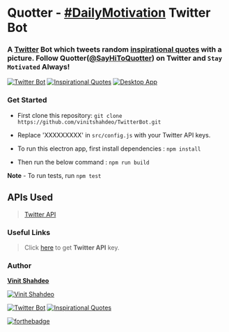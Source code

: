# Quotter - [#DailyMotivation](https://twitter.com/SayHiToQuotter) Twitter Bot

### A **[Twitter](https://twitter.com/SayHiToQuotter) Bot** which tweets random [inspirational quotes](https://vinitshahdeo.github.io/inspirational-quotes/) with a picture. Follow Quotter([@SayHiToQuotter](https://twitter.com/SayHiToQuotter)) on Twitter and `Stay Motivated` Always!

[![Twitter Bot](https://img.shields.io/badge/Twitter-Bot-red.svg?style=for-the-badge)](https://github.com/vinitshahdeo/TwitterBot) [![Inspirational Quotes](https://img.shields.io/badge/Inspirational-Quotes-dodgerblue.svg?style=for-the-badge)](https://github.com/vinitshahdeo/TwitterBot)  [![Desktop App](https://img.shields.io/badge/Motivational-Quotes-lightgray.svg?style=for-the-badge)](https://github.com/vinitshahdeo/TwitterBot) 

### Get Started

- First clone this repository: ```git clone https://github.com/vinitshahdeo/TwitterBot.git```

- Replace 'XXXXXXXXX' in `src/config.js` with your Twitter API keys.

- To run this electron app, first install dependencies : ```npm install```

- Then run the below command : ```npm run build```

**Note** - To run tests, run `npm test`

## APIs Used

> [Twitter API](https://dev.twitter.com/apps)

### Useful Links

> Click [here](https://dev.twitter.com/apps) to get **Twitter API** key. 

### Author

**[Vinit Shahdeo](https://github.com/vinitshahdeo/)**

[![Vinit Shahdeo](https://img.shields.io/badge/Author-@vinitshahdeo-teal.svg?colorA=red&colorB=blue)](https://github.com/vinitshahdeo/)

[![Twitter Bot](https://img.shields.io/badge/Twitter-Bot-teal.svg)](https://github.com/vinitshahdeo/TwitterBot) [![Inspirational Quotes](https://img.shields.io/badge/inspirational-quotes-orange.svg)](https://www.npmjs.com/package/inspirational-quotes)

[![forthebadge](https://forthebadge.com/images/badges/built-with-love.svg)](https://github.com/vinitshahdeo)
